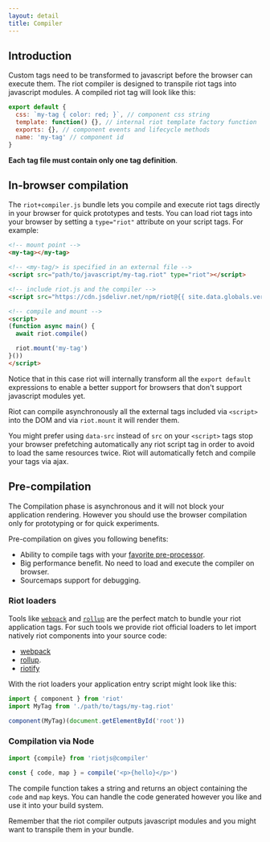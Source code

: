 ```yaml
---
layout: detail
title: Compiler
---
```


## Introduction

Custom tags need to be transformed to javascript before the browser can execute them.
The riot compiler is designed to transpile riot tags into javascript modules.
A compiled riot tag will look like this:

```js
export default {
  css: `my-tag { color: red; }`, // component css string
  template: function() {}, // internal riot template factory function
  exports: {}, // component events and lifecycle methods
  name: 'my-tag' // component id
}
```

**Each tag file must contain only one tag definition**.

## In-browser compilation

The `riot+compiler.js` bundle lets you compile and execute riot tags directly in your browser for quick prototypes and tests.
You can load riot tags into your browser by setting a `type="riot"` attribute on your script tags.
For example:

``` html
<!-- mount point -->
<my-tag></my-tag>

<!-- <my-tag/> is specified in an external file -->
<script src="path/to/javascript/my-tag.riot" type="riot"></script>

<!-- include riot.js and the compiler -->
<script src="https://cdn.jsdelivr.net/npm/riot@{{ site.data.globals.version }}/riot+compiler.min.js"></script>

<!-- compile and mount -->
<script>
(function async main() {
  await riot.compile()

  riot.mount('my-tag')
}())
</script>
```

Notice that in this case riot will internally transform all the `export default` expressions to enable a better support for browsers that don't support javascript modules yet.

Riot can compile asynchronously all the external tags included via `<script>` into the DOM and via `riot.mount` it will render them.

You might prefer using `data-src` instead of `src` on your `<script>` tags stop your browser prefetching automatically any riot script tag in order to avoid to load the same resources twice. Riot will automatically fetch and compile your tags via ajax.

## Pre-compilation

The Compilation phase is asynchronous and it will not block your application rendering. However you should use the browser compilation only for prototyping or for quick experiments.

Pre-compilation on gives you following benefits:

- Ability to compile tags with your [favorite pre-processor](#pre-processors).
- Big performance benefit. No need to load and execute the compiler on browser.
- Sourcemaps support for debugging.

### Riot loaders

Tools like [`webpack`](https://webpack.js.org/) and [`rollup`](https://rollupjs.org/) are the perfect match to bundle your riot application tags.
For such tools we provide riot official loaders to let import natively riot components into your source code:
  - [webpack](https://github.com/riot/webpack-loader)
  - [rollup](https://github.com/riot/rollup-plugin-riot).
  - [riotify](https://github.com/riot/riotify)

With the riot loaders your application entry script might look like this:

```js
import { component } from 'riot'
import MyTag from './path/to/tags/my-tag.riot'

component(MyTag)(document.getElementById('root'))
```

### Compilation via Node

``` javascript
import {compile} from 'riotjs@compiler'

const { code, map } = compile('<p>{hello}</p>')
```

The compile function takes a string and returns an object containing the `code` and `map` keys.
You can handle the code generated however you like and use it into your build system.

Remember that the riot compiler outputs javascript modules and you might want to transpile them in your bundle.



